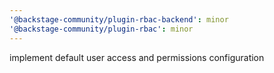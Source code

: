 ```yaml
---
'@backstage-community/plugin-rbac-backend': minor
'@backstage-community/plugin-rbac': minor
---
```


implement default user access and permissions configuration
